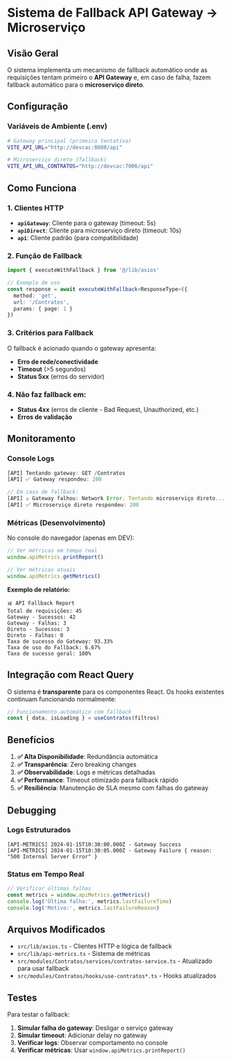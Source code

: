 # Sistema de Fallback API Gateway → Microserviço

## Visão Geral

O sistema implementa um mecanismo de fallback automático onde as requisições tentam primeiro o **API Gateway** e, em caso de falha, fazem fallback automático para o **microserviço direto**.

## Configuração

### Variáveis de Ambiente (.env)
```bash
# Gateway principal (primeira tentativa)
VITE_API_URL="http://devcac:8080/api"

# Microserviço direto (fallback)
VITE_API_URL_CONTRATOS="http://devcac:7006/api"
```

## Como Funciona

### 1. Clientes HTTP
- **`apiGateway`**: Cliente para o gateway (timeout: 5s)
- **`apiDirect`**: Cliente para microserviço direto (timeout: 10s)
- **`api`**: Cliente padrão (para compatibilidade)

### 2. Função de Fallback
```typescript
import { executeWithFallback } from '@/lib/axios'

// Exemplo de uso
const response = await executeWithFallback<ResponseType>({
  method: 'get',
  url: '/Contratos',
  params: { page: 1 }
})
```

### 3. Critérios para Fallback
O fallback é acionado quando o gateway apresenta:
- **Erro de rede/conectividade**
- **Timeout** (>5 segundos)
- **Status 5xx** (erros do servidor)

### 4. Não faz fallback em:
- **Status 4xx** (erros de cliente - Bad Request, Unauthorized, etc.)
- **Erros de validação**

## Monitoramento

### Console Logs
```javascript
[API] Tentando gateway: GET /Contratos
[API] ✅ Gateway respondeu: 200

// Em caso de fallback:
[API] ⚠️ Gateway falhou: Network Error. Tentando microserviço direto...
[API] ✅ Microserviço direto respondeu: 200
```

### Métricas (Desenvolvimento)
No console do navegador (apenas em DEV):
```javascript
// Ver métricas em tempo real
window.apiMetrics.printReport()

// Ver métricas atuais
window.apiMetrics.getMetrics()
```

**Exemplo de relatório:**
```
📊 API Fallback Report
Total de requisições: 45
Gateway - Sucessos: 42
Gateway - Falhas: 3
Direto - Sucessos: 3
Direto - Falhas: 0
Taxa de sucesso do Gateway: 93.33%
Taxa de uso do Fallback: 6.67%
Taxa de sucesso geral: 100%
```

## Integração com React Query

O sistema é **transparente** para os componentes React. Os hooks existentes continuam funcionando normalmente:

```typescript
// Funcionamento automático com fallback
const { data, isLoading } = useContratos(filtros)
```

## Benefícios

1. **✅ Alta Disponibilidade**: Redundância automática
2. **✅ Transparência**: Zero breaking changes
3. **✅ Observabilidade**: Logs e métricas detalhadas
4. **✅ Performance**: Timeout otimizado para fallback rápido
5. **✅ Resiliência**: Manutenção de SLA mesmo com falhas do gateway

## Debugging

### Logs Estruturados
```
[API-METRICS] 2024-01-15T10:30:00.000Z - Gateway Success
[API-METRICS] 2024-01-15T10:30:05.000Z - Gateway Failure { reason: "500 Internal Server Error" }
```

### Status em Tempo Real
```javascript
// Verificar últimas falhas
const metrics = window.apiMetrics.getMetrics()
console.log('Última falha:', metrics.lastFailureTime)
console.log('Motivo:', metrics.lastFailureReason)
```

## Arquivos Modificados

- `src/lib/axios.ts` - Clientes HTTP e lógica de fallback
- `src/lib/api-metrics.ts` - Sistema de métricas  
- `src/modules/Contratos/services/contratos-service.ts` - Atualizado para usar fallback
- `src/modules/Contratos/hooks/use-contratos*.ts` - Hooks atualizados

## Testes

Para testar o fallback:

1. **Simular falha do gateway**: Desligar o serviço gateway
2. **Simular timeout**: Adicionar delay no gateway
3. **Verificar logs**: Observar comportamento no console
4. **Verificar métricas**: Usar `window.apiMetrics.printReport()`
